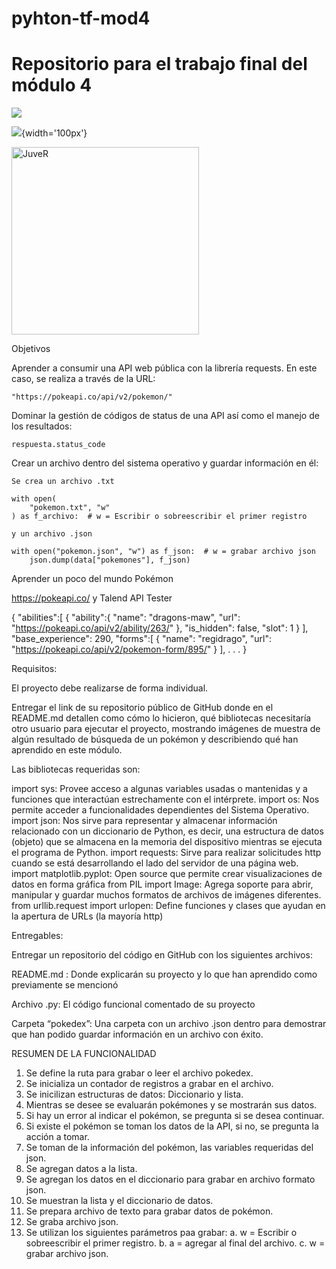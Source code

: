 # pyhton-tf-mod4
# Repositorio para el trabajo final del módulo 4

![](https://github.githubassets.com/images/modules/logos_page/GitHub-Mark.png)

![](https://images.wikidexcdn.net/mwuploads/wikidex/thumb/4/43/latest/20190406170624/Bulbasaur.png/200px-Bulbasaur.png){width='100px'}

<img src="https://pbs.twimg.com/media/EiAuAS8VoAA1-4T?format=jpg&name=large" alt="JuveR" width="300px">


Objetivos

Aprender a consumir una API web pública con la librería requests. En este caso, se realiza a través de la URL:
    
    "https://pokeapi.co/api/v2/pokemon/"

Dominar la gestión de códigos de status de una API así como el manejo de los resultados:

    respuesta.status_code

Crear un archivo dentro del sistema operativo y guardar información en él:

    Se crea un archivo .txt

    with open(
        "pokemon.txt", "w"
    ) as f_archivo:  # w = Escribir o sobreescribir el primer registro

    y un archivo .json

    with open("pokemon.json", "w") as f_json:  # w = grabar archivo json
        json.dump(data["pokemones"], f_json)


Aprender un poco del mundo Pokémon

https://pokeapi.co/ y Talend API Tester

{
        "abilities":[
        {
        "ability":{
        "name": "dragons-maw",
        "url": "https://pokeapi.co/api/v2/ability/263/"
        },
        "is_hidden": false,
        "slot": 1
        }
        ],
        "base_experience": 290,
        "forms":[
        {
        "name": "regidrago",
        "url": "https://pokeapi.co/api/v2/pokemon-form/895/"
        }
        ],
        .
        .
        .
}

Requisitos:

El proyecto debe realizarse de forma individual.

Entregar el link de su repositorio público de GitHub donde en el README.md detallen como cómo lo hicieron, qué bibliotecas necesitaría otro usuario para ejecutar el proyecto, mostrando imágenes de muestra de algún resultado de búsqueda de un pokémon y describiendo qué han aprendido en este módulo.

Las bibliotecas requeridas son:

import sys: Provee acceso a algunas variables usadas o mantenidas y a funciones que interactúan estrechamente con el intérprete.
import os: Nos permite acceder a funcionalidades dependientes del Sistema Operativo.
import json: Nos sirve para representar y almacenar información relacionado con un diccionario de Python, es decir, una estructura de datos (objeto) que se almacena en la memoria del dispositivo mientras se ejecuta el programa de Python.
import requests: Sirve para realizar solicitudes http cuando se está desarrollando el lado del servidor de una página web.
import matplotlib.pyplot: Open source que permite crear visualizaciones de datos en forma gráfica
from PIL import Image: Agrega soporte para abrir, manipular y guardar muchos formatos de archivos de imágenes diferentes.
from urllib.request import urlopen: Define funciones y clases que ayudan en la apertura de URLs (la mayoría http)

Entregables:

Entregar un repositorio del código en GitHub con los siguientes archivos:

README.md : Donde explicarán su proyecto y lo que han aprendido como previamente se mencionó

Archivo .py: El código funcional comentado de su proyecto

Carpeta “pokedex”: Una carpeta con un archivo .json dentro para demostrar que han podido guardar información en un archivo con éxito.

RESUMEN DE LA FUNCIONALIDAD

1. Se define la ruta para grabar o leer el archivo pokedex.
2. Se inicializa un contador de registros a grabar en el archivo.
3. Se inicilizan estructuras de datos: Diccionario y lista.
4. Mientras se desee se evaluarán pokémones y se mostrarán sus datos.
5. Si hay un error al indicar el pokémon, se pregunta si se desea continuar.
6. Si existe el pokémon se toman los datos de la API, si no, se pregunta la acción a tomar.
7. Se toman de la información del pokémon, las variables requeridas del json.
8. Se agregan datos a la lista.
9. Se agregan los datos en el diccionario para grabar en archivo formato json.
10. Se muestran la lista y el diccionario de datos.
11. Se prepara archivo de texto para grabar datos de pokémon.
12. Se graba archivo json.
13. Se utilizan los siguientes parámetros paa grabar:
    a. w = Escribir o sobreescribir el primer registro.
    b. a = agregar al final del archivo.
    c. w = grabar archivo json.

